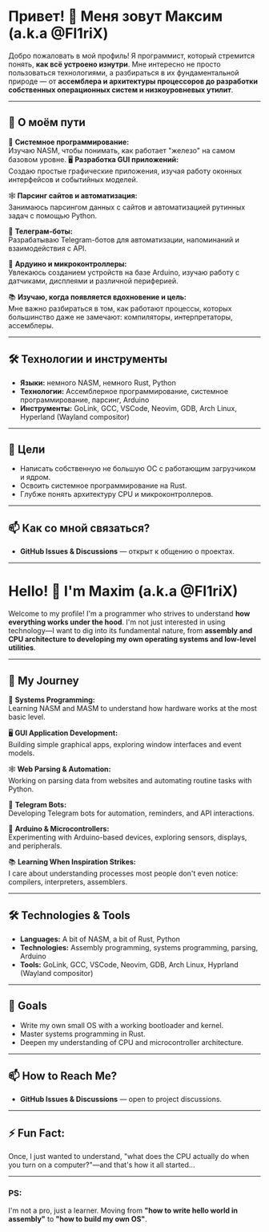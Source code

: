 
# Привет! 👋 Меня зовут Максим (a.k.a @Fl1riX)

Добро пожаловать в мой профиль! Я программист, который стремится понять, **как всё устроено изнутри**. Мне интересно не просто пользоваться технологиями, а разбираться в их фундаментальной природе — от **ассемблера и архитектуры процессоров до разработки собственных операционных систем и низкоуровневых утилит**.

---

## 🚀 О моём пути

🔧 **Системное программирование:**  
Изучаю NASM, чтобы понимать, как работает "железо" на самом базовом уровне.
🖥 **Разработка GUI приложений:**  
Создаю простые графические приложения, изучая работу оконных интерфейсов и событийных моделей.

🕸 **Парсинг сайтов и автоматизация:**  
Занимаюсь парсингом данных с сайтов и автоматизацией рутинных задач с помощью Python.

🤖 **Телеграм-боты:**  
Разрабатываю Telegram-ботов для автоматизации, напоминаний и взаимодействия с API.

🔌 **Ардуино и микроконтроллеры:**  
Увлекаюсь созданием устройств на базе Arduino, изучаю работу с датчиками, дисплеями и различной периферией.

📚 **Изучаю, когда появляется вдохновение и цель:**  
Мне важно разбираться в том, как работают процессы, которых большинство даже не замечают: компиляторы, интерпретаторы, ассемблеры.

---

## 🛠️ Технологии и инструменты

- **Языки:** немного NASM, немного Rust, Python
- **Технологии:** Ассемблерное программирование, системное программирование, парсинг, Arduino
- **Инструменты:** GoLink, GCC, VSCode, Neovim, GDB, Arch Linux, Hyperland (Wayland compositor)

---

## 🎯 Цели

- Написать собственную не большую ОС с работающим загрузчиком и ядром.
- Освоить системное программирование на Rust.
- Глубже понять архитектуру CPU и микроконтроллеров.

---

## 📫 Как со мной связаться?

- **GitHub Issues & Discussions** — открыт к общению о проектах.

---

# Hello! 👋 I'm Maxim (a.k.a @Fl1riX)  

Welcome to my profile! I'm a programmer who strives to understand **how everything works under the hood**. I'm not just interested in using technology—I want to dig into its fundamental nature, from **assembly and CPU architecture to developing my own operating systems and low-level utilities**.  

---  

## 🚀 My Journey  

🔧 **Systems Programming:**  
Learning NASM and MASM to understand how hardware works at the most basic level.  

🖥 **GUI Application Development:**  
Building simple graphical apps, exploring window interfaces and event models.  

🕸 **Web Parsing & Automation:**  
Working on parsing data from websites and automating routine tasks with Python.  

🤖 **Telegram Bots:**  
Developing Telegram bots for automation, reminders, and API interactions.  

🔌 **Arduino & Microcontrollers:**  
Experimenting with Arduino-based devices, exploring sensors, displays, and peripherals.  

📚 **Learning When Inspiration Strikes:**  
I care about understanding processes most people don't even notice: compilers, interpreters, assemblers.  

---  

## 🛠️ Technologies & Tools  

- **Languages:** A bit of NASM, a bit of Rust, Python  
- **Technologies:** Assembly programming, systems programming, parsing, Arduino  
- **Tools:** GoLink, GCC, VSCode, Neovim, GDB, Arch Linux, Hyprland (Wayland compositor)  

---  

## 🎯 Goals  

- Write my own small OS with a working bootloader and kernel.  
- Master systems programming in Rust.  
- Deepen my understanding of CPU and microcontroller architecture.  

---  

## 📫 How to Reach Me?  

- **GitHub Issues & Discussions** — open to project discussions.  

---  

## ⚡ Fun Fact:  
Once, I just wanted to understand, "what does the CPU actually do when you turn on a computer?"—and that's how it all started...  

---  

### PS:  
I'm not a pro, just a learner. Moving from **"how to write hello world in assembly"** to **"how to build my own OS"**.

